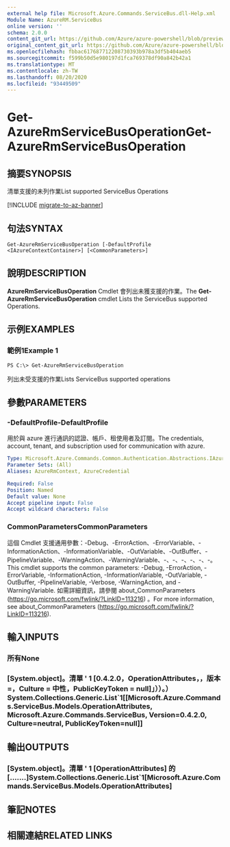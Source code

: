 ```yaml
---
external help file: Microsoft.Azure.Commands.ServiceBus.dll-Help.xml
Module Name: AzureRM.ServiceBus
online version: ''
schema: 2.0.0
content_git_url: https://github.com/Azure/azure-powershell/blob/preview/src/ResourceManager/ServiceBus/Commands.ServiceBus/help/Get-AzureRmServiceBusOperation.md
original_content_git_url: https://github.com/Azure/azure-powershell/blob/preview/src/ResourceManager/ServiceBus/Commands.ServiceBus/help/Get-AzureRmServiceBusOperation.md
ms.openlocfilehash: fbbac617687712208730393b978a3df5b404aeb5
ms.sourcegitcommit: f599b50d5e980197d1fca769378df90a842b42a1
ms.translationtype: MT
ms.contentlocale: zh-TW
ms.lasthandoff: 08/20/2020
ms.locfileid: "93449509"
---
```

# <span data-ttu-id="7d257-101">Get-AzureRmServiceBusOperation</span><span class="sxs-lookup"><span data-stu-id="7d257-101">Get-AzureRmServiceBusOperation</span></span>

## <span data-ttu-id="7d257-102">摘要</span><span class="sxs-lookup"><span data-stu-id="7d257-102">SYNOPSIS</span></span>
<span data-ttu-id="7d257-103">清單支援的未列作業</span><span class="sxs-lookup"><span data-stu-id="7d257-103">List supported ServiceBus Operations</span></span>

[!INCLUDE [migrate-to-az-banner](../../includes/migrate-to-az-banner.md)]

## <span data-ttu-id="7d257-104">句法</span><span class="sxs-lookup"><span data-stu-id="7d257-104">SYNTAX</span></span>

```
Get-AzureRmServiceBusOperation [-DefaultProfile <IAzureContextContainer>] [<CommonParameters>]
```

## <span data-ttu-id="7d257-105">說明</span><span class="sxs-lookup"><span data-stu-id="7d257-105">DESCRIPTION</span></span>
<span data-ttu-id="7d257-106">**AzureRmServiceBusOperation** Cmdlet 會列出未獲支援的作業。</span><span class="sxs-lookup"><span data-stu-id="7d257-106">The **Get-AzureRmServiceBusOperation** cmdlet Lists the ServiceBus supported Operations.</span></span>

## <span data-ttu-id="7d257-107">示例</span><span class="sxs-lookup"><span data-stu-id="7d257-107">EXAMPLES</span></span>

### <span data-ttu-id="7d257-108">範例1</span><span class="sxs-lookup"><span data-stu-id="7d257-108">Example 1</span></span>
```
PS C:\> Get-AzureRmServiceBusOperation
```

<span data-ttu-id="7d257-109">列出未受支援的作業</span><span class="sxs-lookup"><span data-stu-id="7d257-109">Lists ServiceBus supported operations</span></span>

## <span data-ttu-id="7d257-110">參數</span><span class="sxs-lookup"><span data-stu-id="7d257-110">PARAMETERS</span></span>

### <span data-ttu-id="7d257-111">-DefaultProfile</span><span class="sxs-lookup"><span data-stu-id="7d257-111">-DefaultProfile</span></span>
<span data-ttu-id="7d257-112">用於與 azure 進行通訊的認證、帳戶、租使用者及訂閱。</span><span class="sxs-lookup"><span data-stu-id="7d257-112">The credentials, account, tenant, and subscription used for communication with azure.</span></span>

```yaml
Type: Microsoft.Azure.Commands.Common.Authentication.Abstractions.IAzureContextContainer
Parameter Sets: (All)
Aliases: AzureRmContext, AzureCredential

Required: False
Position: Named
Default value: None
Accept pipeline input: False
Accept wildcard characters: False
```

### <span data-ttu-id="7d257-113">CommonParameters</span><span class="sxs-lookup"><span data-stu-id="7d257-113">CommonParameters</span></span>
<span data-ttu-id="7d257-114">這個 Cmdlet 支援通用參數：-Debug、-ErrorAction、-ErrorVariable、-InformationAction、-InformationVariable、-OutVariable、-OutBuffer、-PipelineVariable、-WarningAction、-WarningVariable、-、-、-、-、-、-。</span><span class="sxs-lookup"><span data-stu-id="7d257-114">This cmdlet supports the common parameters: -Debug, -ErrorAction, -ErrorVariable, -InformationAction, -InformationVariable, -OutVariable, -OutBuffer, -PipelineVariable, -Verbose, -WarningAction, and -WarningVariable.</span></span> <span data-ttu-id="7d257-115">如需詳細資訊，請參閱 about_CommonParameters (https://go.microsoft.com/fwlink/?LinkID=113216) 。</span><span class="sxs-lookup"><span data-stu-id="7d257-115">For more information, see about_CommonParameters (https://go.microsoft.com/fwlink/?LinkID=113216).</span></span>

## <span data-ttu-id="7d257-116">輸入</span><span class="sxs-lookup"><span data-stu-id="7d257-116">INPUTS</span></span>

### <span data-ttu-id="7d257-117">所有</span><span class="sxs-lookup"><span data-stu-id="7d257-117">None</span></span>

### <span data-ttu-id="7d257-118">[System.object]。清單 ' 1 [0.4.2.0，OperationAttributes，，版本 =，Culture = 中性，PublicKeyToken = null]」））。）</span><span class="sxs-lookup"><span data-stu-id="7d257-118">System.Collections.Generic.List\`1[[Microsoft.Azure.Commands.ServiceBus.Models.OperationAttributes, Microsoft.Azure.Commands.ServiceBus, Version=0.4.2.0, Culture=neutral, PublicKeyToken=null]]</span></span>

## <span data-ttu-id="7d257-119">輸出</span><span class="sxs-lookup"><span data-stu-id="7d257-119">OUTPUTS</span></span>

### <span data-ttu-id="7d257-120">[System.object]。清單 ' 1 [OperationAttributes] 的 [.......]</span><span class="sxs-lookup"><span data-stu-id="7d257-120">System.Collections.Generic.List\`1[Microsoft.Azure.Commands.ServiceBus.Models.OperationAttributes]</span></span>

## <span data-ttu-id="7d257-121">筆記</span><span class="sxs-lookup"><span data-stu-id="7d257-121">NOTES</span></span>

## <span data-ttu-id="7d257-122">相關連結</span><span class="sxs-lookup"><span data-stu-id="7d257-122">RELATED LINKS</span></span>

